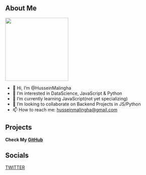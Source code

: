 ## About Me

<img height="200" src="https://avatars.githubusercontent.com/u/19469697?v=4https://files.document360.io/filename/folder/subfolder/imagename.png"/>

- 👋 Hi, I’m @HusseinMalingha
- 👀 I’m interested in DataScience, JavaScript & Python
- 🌱 I’m currently learning JavaScript(not yet specializing)
- 💞️ I’m looking to collaborate on Backend Projects in JS/Python
- 📫 How to reach me: [husseinmalingha@gmail.com](mailto:husseinmalingha@gmail.com)

## Projects

**Check My [GitHub](https://github.com/HusseinMalingha)** 

## Socials

[TWITTER](https:x.com/hm_osep)

<!-- Google tag (gtag.js) -->
<script async src="https://www.googletagmanager.com/gtag/js?id=G-DPTKZ9TES2"></script>
<script>
  window.dataLayer = window.dataLayer || [];
  function gtag(){dataLayer.push(arguments);}
  gtag('js', new Date());

  gtag('config', 'G-DPTKZ9TES2');
</script>
